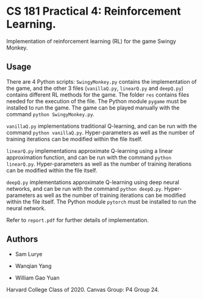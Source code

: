 # CS 181 Practical 4: Reinforcement Learning.

Implementation of reinforcement learning (RL) for the game Swingy Monkey.

## Usage

There are 4 Python scripts: `SwingyMonkey.py` contains the implementation of the game, and the other 3 files (`vanillaQ.py`, `linearQ.py` and `deepQ.py`) contains different RL methods for the game. The folder `res` contains files needed for the execution of the file. The Python module `pygame` must be installed to run the game. The game can be played manually with the command `python SwingyMonkey.py`.

`vanillaQ.py` implementations traditional Q-learning, and can be run with the command `python vanillaQ.py`. Hyper-parameters as well as the number of training iterations can be modified within the file itself.

`linearQ.py` implementations approximate Q-learning using a linear approximation function, and can be run with the command `python linearQ.py`. Hyper-parameters as well as the number of training iterations can be modified within the file itself.

`deepQ.py` implementations approximate Q-learning using deep neural networks, and can be run with the command `python deepQ.py`. Hyper-parameters as well as the number of training iterations can be modified within the file itself. The Python module `pytorch` must be installed to run the neural network.

Refer to `report.pdf` for further details of implementation.

## Authors

* Sam Lurye

* Wanqian Yang

* William Gao Yuan

Harvard College Class of 2020. Canvas Group: P4 Group 24.

